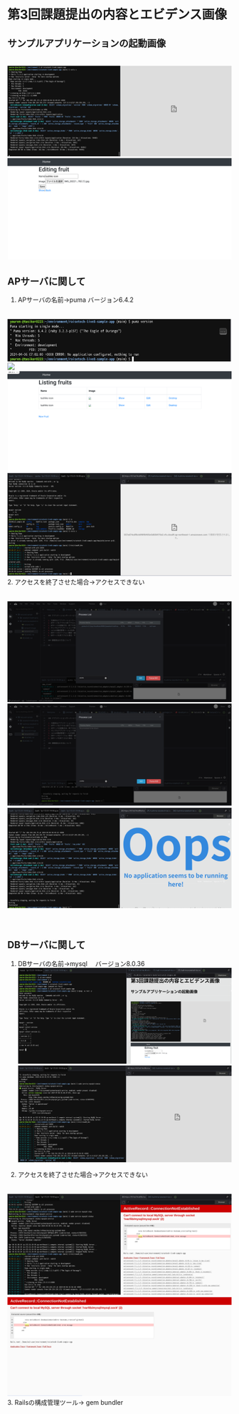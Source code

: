 # 第3回課題提出の内容とエビデンス画像

## サンプルアプリケーションの起動画像
　
　　![](lecture3-images/lecture3-1-images.png)　
 　![](lecture3-images/lecture3-1-2-images.png)


## APサーバに関して
1. APサーバの名前→puma    バージョン6.4.2

　![](lecture3-images/lecture3-3-3-6.images.png)
  ![](lecture3-images/lecture3-3-3-6-images.png)
  ![](lecture3-images/lecture3-2-2-images.png)
  ![](lecture3-images/lecture3-3-3-images.png)
2. アクセスを終了させた場合→アクセスできない

　![](lecture3-images/lecture3-3-images.png)
  ![](lecture3-images/lecture3-8-images.png)
  ![](lecture3-images/lecture3-2-4-images.png)

　
 
  
  
## DBサーバに関して
1. DBサーバの名前→mysql  　バージョン8.0.36
　![](lecture3-images/lecture3-3-8.png)
　![](lecture3-images/lecture3-5-images.png)


2. アクセスを終了させた場合→アクセスできない

　![](lecture3-images/lecture3-7-images.png)
　
　![](lecture3-images/lecture3-6-images.png)
　　
　　
3. Railsの構成管理ツール→ gem bundler
　
